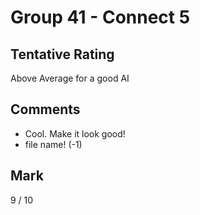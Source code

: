 # Group 41 - Connect 5

## Tentative Rating
Above Average for a good AI

## Comments
 - Cool. Make it look good!
 - file name! (-1)

## Mark
9 / 10
